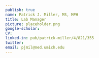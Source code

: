 ```yaml
---
publish: true
name: Patrick J. Miller, MS, MPH
title: Lab Manager
picture: placeholder.png
google-scholar: 
CV:
linked-in: pub/patrick-miller/4/821/355
twitter:
email: pjmil@med.umich.edu
---
```

